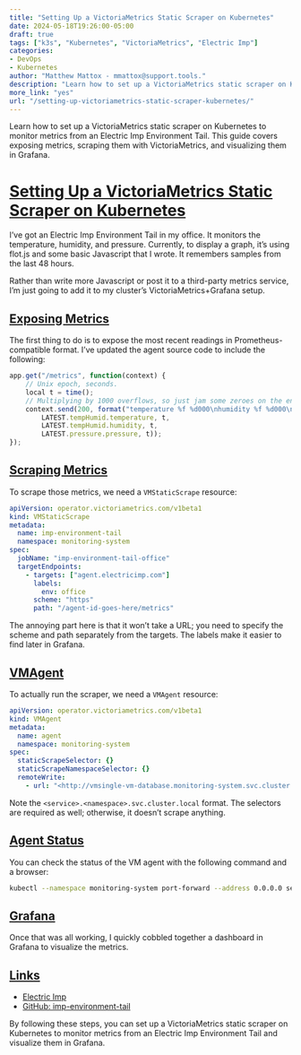 ```yaml
---
title: "Setting Up a VictoriaMetrics Static Scraper on Kubernetes"
date: 2024-05-18T19:26:00-05:00
draft: true
tags: ["k3s", "Kubernetes", "VictoriaMetrics", "Electric Imp"]
categories:
- DevOps
- Kubernetes
author: "Matthew Mattox - mmattox@support.tools."
description: "Learn how to set up a VictoriaMetrics static scraper on Kubernetes to monitor metrics from an Electric Imp Environment Tail."
more_link: "yes"
url: "/setting-up-victoriametrics-static-scraper-kubernetes/"
---
```


Learn how to set up a VictoriaMetrics static scraper on Kubernetes to monitor metrics from an Electric Imp Environment Tail. This guide covers exposing metrics, scraping them with VictoriaMetrics, and visualizing them in Grafana.

<!--more-->

# [Setting Up a VictoriaMetrics Static Scraper on Kubernetes](#setting-up-a-victoriametrics-static-scraper-on-kubernetes)

I’ve got an Electric Imp Environment Tail in my office. It monitors the temperature, humidity, and pressure. Currently, to display a graph, it’s using flot.js and some basic Javascript that I wrote. It remembers samples from the last 48 hours.

Rather than write more Javascript or post it to a third-party metrics service, I’m just going to add it to my cluster’s VictoriaMetrics+Grafana setup.

## [Exposing Metrics](#exposing-metrics)

The first thing to do is to expose the most recent readings in Prometheus-compatible format. I’ve updated the agent source code to include the following:

```javascript
app.get("/metrics", function(context) {
    // Unix epoch, seconds.
    local t = time();
    // Multiplying by 1000 overflows, so just jam some zeroes on the end in the string format.
    context.send(200, format("temperature %f %d000\nhumidity %f %d000\npressure %f %d000\n",
        LATEST.tempHumid.temperature, t,
        LATEST.tempHumid.humidity, t,
        LATEST.pressure.pressure, t));
});
```

## [Scraping Metrics](#scraping-metrics)

To scrape those metrics, we need a `VMStaticScrape` resource:

```yaml
apiVersion: operator.victoriametrics.com/v1beta1
kind: VMStaticScrape
metadata:
  name: imp-environment-tail
  namespace: monitoring-system
spec:
  jobName: "imp-environment-tail-office"
  targetEndpoints:
    - targets: ["agent.electricimp.com"]
      labels:
        env: office
      scheme: "https"
      path: "/agent-id-goes-here/metrics"
```

The annoying part here is that it won’t take a URL; you need to specify the scheme and path separately from the targets. The labels make it easier to find later in Grafana.

## [VMAgent](#vmagent)

To actually run the scraper, we need a `VMAgent` resource:

```yaml
apiVersion: operator.victoriametrics.com/v1beta1
kind: VMAgent
metadata:
  name: agent
  namespace: monitoring-system
spec:
  staticScrapeSelector: {}
  staticScrapeNamespaceSelector: {}
  remoteWrite:
    - url: "<http://vmsingle-vm-database.monitoring-system.svc.cluster.local:8429/api/v1/write>"
```

Note the `<service>.<namespace>.svc.cluster.local` format. The selectors are required as well; otherwise, it doesn’t scrape anything.

## [Agent Status](#agent-status)

You can check the status of the VM agent with the following command and a browser:

```bash
kubectl --namespace monitoring-system port-forward --address 0.0.0.0 service/vmagent-agent 8429:8429
```

## [Grafana](#grafana)

Once that was all working, I quickly cobbled together a dashboard in Grafana to visualize the metrics.

## [Links](#links)

- [Electric Imp](https://electricimp.com)
- [GitHub: imp-environment-tail](https://github.com/rlipscombe/imp-environment-tail)

By following these steps, you can set up a VictoriaMetrics static scraper on Kubernetes to monitor metrics from an Electric Imp Environment Tail and visualize them in Grafana.
